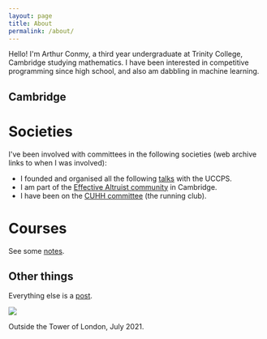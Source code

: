```yaml
---
layout: page
title: About
permalink: /about/
---
```


Hello! I'm Arthur Conmy, a third year undergraduate at Trinity College, Cambridge studying mathematics. I have been interested in competitive programming since high school, and also am dabbling in machine learning.

<!-- Here you can find some  on maths, some <a href="/cia_slides/">slides</a> on some research I have done, and a brief <a href="/mesa_opt/">note</a> on *mesa-optimization*, a concept in AGI (Artificial General Intelligence).  -->

## Cambridge

# Societies

I've been involved with committees in the following societies (web archive links to when I was involved):

* I founded and organised all the following [talks](https://web.archive.org/web/20211022220732/https://uccps.soc.srcf.net/talksarchive/) with the UCCPS. 
* I am part of the [Effective Altruist community](https://web.archive.org/web/20210925210707/https://www.eacambridge.org/about) in Cambridge.
* I have been on the [CUHH committee](https://web.archive.org/web/20210925205921/https://cuhh.soc.srcf.net/about/committee/juniormembers/ez-run-organisers/) (the running club).

# Courses

See some  <a href="/notes/">notes</a>.

## Other things

Everything else is a <a href = "/home/">post</a>.

<img src="../assets/tower.jpeg">

Outside the Tower of London, July 2021.

[jekyll-organization]: https://github.com/jekyll